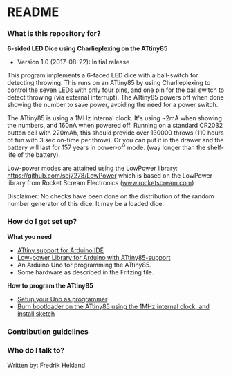 # README #

### What is this repository for? ###

**6-sided LED Dice using Charlieplexing on the ATtiny85**

* Version 1.0 (2017-08-22): Initial release

This program implements a 6-faced LED dice with a ball-switch for detecting throwing.
This runs on an ATtiny85 by using Charlieplexing to control the seven LEDs with only
four pins, and one pin for the ball switch to detect throwing (via external interrupt). 
The ATtiny85 powers off when done showing the number to save power, avoiding the need 
for a power switch.

The ATtiny85 is using a 1MHz internal clock. It's using ~2mA when showing the numbers,
and 160nA when powered off. Running on a standard CR2032 button cell with 220mAh, 
this should provide over 130000 throws (110 hours of fun with 3 sec on-time per throw). 
Or you can put it in the drawer and the battery will last for 157 years in power-off mode.
(way longer than the shelf-life of the battery).

Low-power modes are attained using the LowPower library:
https://github.com/sej7278/LowPower which is based on the 
LowPower library from Rocket Scream Electronics (www.rocketscream.com)

Disclaimer: No checks have been done on the distribution of the random number generator
of this dice. It may be a loaded dice.

### How do I get set up? ###

**What you need**

* [ATtiny support for Arduino IDE](https://github.com/damellis/attiny)
* [Low-power Library for Arduino with ATtiny85-support](https://github.com/sej7278/LowPower)
* An Arduino Uno for programming the ATtiny85.
* Some hardware as described in the Fritzing file.

**How to program the ATtiny85**

* [Setup your Uno as programmer](http://highlowtech.org/?p=1706)
* [Burn bootloader on the ATtiny85 using the 1MHz internal clock, and install sketch](http://highlowtech.org/?p=1695)

### Contribution guidelines ###


### Who do I talk to? ###

Written by: Fredrik Hekland
